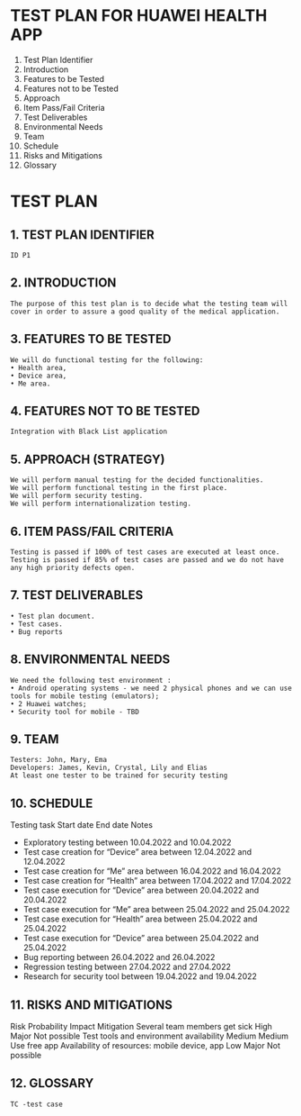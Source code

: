 # **TEST PLAN FOR HUAWEI HEALTH APP**

1. Test Plan Identifier
2. Introduction
3. Features to be Tested
4. Features not to be Tested
5. Approach
6. Item Pass/Fail Criteria
7. Test Deliverables
8. Environmental Needs
9. Team
10. Schedule
11. Risks and Mitigations
12. Glossary

# **TEST PLAN**

## 1. TEST PLAN IDENTIFIER

    ID P1

## 2. INTRODUCTION

    The purpose of this test plan is to decide what the testing team will cover in order to assure a good quality of the medical application.

## 3. FEATURES TO BE TESTED

    We will do functional testing for the following:
    • Health area,
    • Device area,
    • Me area.

## 4. FEATURES NOT TO BE TESTED

    Integration with Black List application

## 5.  APPROACH (STRATEGY)  
    We will perform manual testing for the decided functionalities.
    We will perform functional testing in the first place.
    We will perform security testing.
    We will perform internationalization testing.

## 6. ITEM PASS/FAIL CRITERIA

    Testing is passed if 100% of test cases are executed at least once.
    Testing is passed if 85% of test cases are passed and we do not have any high priority defects open.

## 7. TEST DELIVERABLES

    • Test plan document.
    • Test cases.
    • Bug reports

## 8. ENVIRONMENTAL NEEDS

    We need the following test environment :
    • Android operating systems - we need 2 physical phones and we can use tools for mobile testing (emulators);
    • 2 Huawei watches;
    • Security tool for mobile - TBD

## 9. TEAM

    Testers: John, Mary, Ema
    Developers: James, Kevin, Crystal, Lily and Elias
    At least one tester to be trained for security testing

## 10. SCHEDULE

Testing task Start date End date Notes

- Exploratory testing between 10.04.2022 and 10.04.2022
- Test case creation for “Device” area between 12.04.2022 and 12.04.2022
- Test case creation for “Me” area between 16.04.2022 and 16.04.2022
- Test case creation for “Health” area between 17.04.2022 and 17.04.2022
- Test case execution for “Device” area between 20.04.2022 and 20.04.2022
- Test case execution for “Me” area between 25.04.2022 and 25.04.2022
- Test case execution for “Health” area between  25.04.2022 and 25.04.2022
- Test case execution for “Device” area between 25.04.2022 and 25.04.2022
- Bug reporting between 26.04.2022 and 26.04.2022
- Regression testing between 27.04.2022 and 27.04.2022
- Research for security tool between 19.04.2022 and 19.04.2022

## 11. RISKS AND MITIGATIONS

Risk Probability Impact Mitigation
Several team members get sick High Major Not possible
Test tools and environment availability Medium Medium Use free app
Availability of resources: mobile device, app Low Major Not possible

## 12. GLOSSARY

    TC -test case
